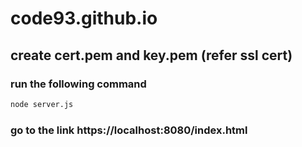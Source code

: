 # code93.github.io

## create cert.pem and key.pem (refer ssl cert)

### run the following command
```bash
node server.js
```

### go to the link https://localhost:8080/index.html